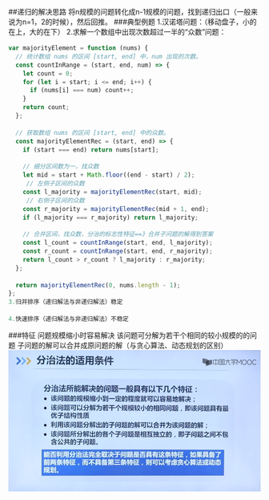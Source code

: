 ##递归的解决思路
将n规模的问题转化成n-1规模的问题，找到递归出口（一般来说为n=1，2的时候），然后回推。
###典型例题
1.汉诺塔问题：（移动盘子，小的在上，大的在下）
2.求解一个数组中出现次数超过一半的“众数”问题：
````js
var majorityElement = function (nums) {
  // 统计数组 nums 的区间 [start, end] 中，num 出现的次数。
  const countInRange = (start, end, num) => {
    let count = 0;
    for (let i = start; i <= end; i++) {
      if (nums[i] === num) count++;
    }
    return count;
  };

  // 获取数组 nums 的区间 [start, end] 中的众数。
  const majorityElementRec = (start, end) => {
    if (start === end) return nums[start];

    // 细分区间数为一，找众数
    let mid = start + Math.floor((end - start) / 2);
     // 左侧子区间的众数
    const l_majority = majorityElementRec(start, mid);
     // 右侧子区间的众数
    const r_majority = majorityElementRec(mid + 1, end);
    if (l_majority === r_majority) return l_majority;

    // 合并区间，找众数，分治的标志性特征==》合并子问题的解得到答案
    const l_count = countInRange(start, end, l_majority);
    const r_count = countInRange(start, end, r_majority);
    return l_count > r_count ? l_majority : r_majority;
  };

  return majorityElementRec(0, nums.length - 1);
};
3.归并排序（递归解法与非递归解法）稳定

4.快速排序（递归解法与非递归解法）不稳定
````
###特征
问题规模缩小时容易解决
该问题可分解为若干个相同的较小规模的的问题
子问题的解可以合并成原问题的解（与贪心算法、动态规划的区别）
![分治算法的特征](../mdPic/pic01.png)